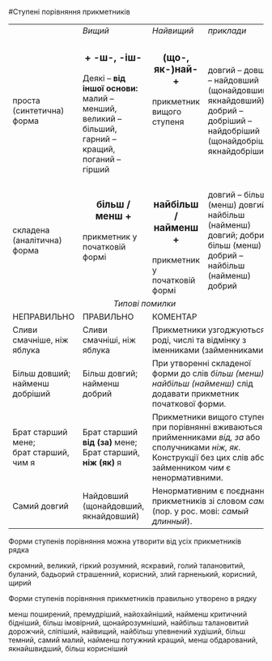 #Ступені порівняння прикметників

<table>
	<tr><td width="25%"></td><td width="25%"><i>Вищий</i></td><td width="25%"><i>Найвищий</i></td><td width="25%"><i>приклади</i></td></tr>
	<tr><td>проста (синтетична) форма</td>
		<td><center><h3>+ -ш-, -іш-</h3></center>

Деякі – <b>від іншої основи:</b> малий – менший, великий – більший, гарний – кращий, поганий – гірший </td>
		<td valign="top"><center><h3>(що-, як-)най- +</h3></center> 
прикметник вищого ступеня</td><td>довгий – довший – найдовший (щонайдовший, якнайдовший);
добрий – добріший – найдобріший (щонайдобріший, якнайдобріший)</td></tr>
	<tr><td>складена (аналітична) форма</td><td valign="top"><center><h3>більш / менш +</h3></center>
прикметник 
у початковій формі</td><td valign="top"><center><h3>найбільш / найменш +</h3></center>
прикметник 
у початковій формі</td><td>довгий – більш (менш) довгий – найбільш (найменш) довгий;
добрий – більш (менш) добрий – найбільш (найменш) добрий</td></tr>
	<tr><td colspan="4"><center><i>Типові помилки</i></center></td></tr>
	<tr><td>НЕПРАВИЛЬНО</td><td>ПРАВИЛЬНО</td><td colspan="2">КОМЕНТАР</td></tr>
	<tr><td>Сливи смачніше, ніж яблука</td><td>Сливи смачніші, ніж яблука</td><td colspan="2">Прикметники узгоджуються в роді, числі та відмінку з іменниками (займенниками).</td></tr>
	<tr><td>Більш довший; найменш добріший</td><td>Більш довгий; найменш добрий</td><td colspan="2">При утворенні складеної форми до слів <i>більш (менш), найбільш (найменш)</i> слід додавати прикметник початкової форми.</td></tr>
	<tr><td>Брат старший мене;<br> брат старший, чим я</td><td>Брат старший <b>від (за)</b> мене;<br>
Брат старший, <b>ніж (як)</b> я</td><td colspan="2">Прикметники вищого ступеня при порівнянні вживаються із прийменниками <i>від, за</i> або сполучниками <i>ніж, як</i>. Конструкції без цих слів або з займенником <i>чим</i> є ненормативними.</td></tr>
	<tr><td>Самий довгий</td><td>Найдовший (щонайдовший, якнайдовший)</td><td colspan="2">Ненормативним є поєднання прикметників зі словом <i>самий</i> (пор. у рос. мові: <i>самый длинный</i>).</td></tr>
</table>

<quiz name="Запитання та завдання">
<question>
        <p>Форми ступенів порівняння можна утворити від усіх прикметників рядка</p>
        <answer correct> скромний, великий, гіркий</answer>
        <answer> розумний, яскравий, голий</answer>
        <answer> талановитий, буланий, бадьорий</answer>
        <answer> страшенний, корисний, злий</answer>
        <answer> гарненький, корисний, щирий</answer>
    </question>
    <question>
        <p>Форми ступенів порівняння прикметників правильно утворено в рядку</p>
        <answer correct> менш поширений, премудріший, найохайніший, найменш критичний</answer>
        <answer> бідніший, більш імовірний, щонайрозумніший, найбільш талановитий</answer>
        <answer> дорожчий, сліпіший, найвищий, найбільш упевнений</answer>
        <answer> худіший, більш темний, самий малий, найменш потужний</answer>
        <answer> кращий, менш обдарований, якнайшвидший, більш корисніший</answer>
    </question>
</quiz>
	
